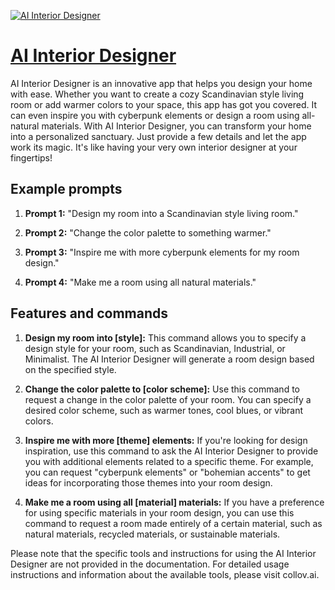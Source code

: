 [![AI Interior Designer](https://files.oaiusercontent.com/file-7jiElssfNtaMZtLlZIoP4Fco?se=2123-10-15T10%3A01%3A40Z&sp=r&sv=2021-08-06&sr=b&rscc=max-age%3D31536000%2C%20immutable&rscd=attachment%3B%20filename%3Dff9dbd8a-9921-41ee-8d13-b2b207915637.png&sig=tfBE%2BKcsaEC9jgY41witQv4gIdDcSaEoMWkYpBj7SWs%3D)](https://chat.openai.com/g/g-EgU0lGeDl-ai-interior-designer)

# [AI Interior Designer](https://chat.openai.com/g/g-EgU0lGeDl-ai-interior-designer)

AI Interior Designer is an innovative app that helps you design your home with ease. Whether you want to create a cozy Scandinavian style living room or add warmer colors to your space, this app has got you covered. It can even inspire you with cyberpunk elements or design a room using all-natural materials. With AI Interior Designer, you can transform your home into a personalized sanctuary. Just provide a few details and let the app work its magic. It's like having your very own interior designer at your fingertips!

## Example prompts

1. **Prompt 1:** "Design my room into a Scandinavian style living room."

2. **Prompt 2:** "Change the color palette to something warmer."

3. **Prompt 3:** "Inspire me with more cyberpunk elements for my room design."

4. **Prompt 4:** "Make me a room using all natural materials."

## Features and commands

1. **Design my room into [style]:** This command allows you to specify a design style for your room, such as Scandinavian, Industrial, or Minimalist. The AI Interior Designer will generate a room design based on the specified style.

2. **Change the color palette to [color scheme]:** Use this command to request a change in the color palette of your room. You can specify a desired color scheme, such as warmer tones, cool blues, or vibrant colors.

3. **Inspire me with more [theme] elements:** If you're looking for design inspiration, use this command to ask the AI Interior Designer to provide you with additional elements related to a specific theme. For example, you can request "cyberpunk elements" or "bohemian accents" to get ideas for incorporating those themes into your room design.

4. **Make me a room using all [material] materials:** If you have a preference for using specific materials in your room design, you can use this command to request a room made entirely of a certain material, such as natural materials, recycled materials, or sustainable materials.

Please note that the specific tools and instructions for using the AI Interior Designer are not provided in the documentation. For detailed usage instructions and information about the available tools, please visit collov.ai.